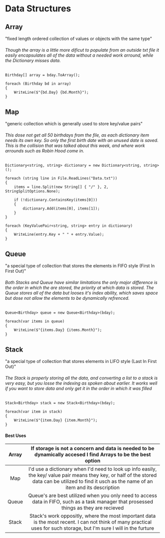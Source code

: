 # Data Structures

## Array
"fixed length ordered collection of values or objects with the same type"

###### Though the array is a little more dificut to populate from an outside txt file it easily encapsulates all of the data without a needed work arround, while the Dictionary misses data.
```
Birthday[] array = bday.ToArray();

foreach (Birthday bd in array)
{
    WriteLine($"{bd.Day} {bd.Month}");
}

```

## Map
"generic collection which is generally used to store key/value pairs"

###### This dose not get all 50 birthdays from the file, as each dictionary item needs its own key. So only the first birth date with an unused date is saved. This is the collision that was talked about this week, and where work arrounds such as Robin Hood come in.
```
Dictionary<string, string> dictionary = new Dictionary<string, string>();

foreach (string line in File.ReadLines("Data.txt"))
{
    items = line.Split(new String[] { "/" }, 2, StringSplitOptions.None);

    if (!dictionary.ContainsKey(items[0]))
    {
        dictionary.Add(items[0], items[1]);
    }
}

foreach (KeyValuePair<string, string> entry in dictionary)
{
    WriteLine(entry.Key + " " + entry.Value);
}

```

## Queue
"a special type of collection that stores the elements in FIFO style (First In First Out)"

###### Both Stacks and Queue have similar limitations the only major difference is the order in which the are stored, the priority at which data is stored. The Queue stores all of the data but looses it's index ability, which saves space but dose not allow the elements to be dynamically refrenced.
```
Queue<Birthday> queue = new Queue<Birthday>(bday);

foreach(var items in queue)
{
    WriteLine($"{items.Day} {items.Month}");
}

```

## Stack
"a special type of collection that stores elements in LIFO style (Last In First Out)"

###### The Stack is properly storing all the data, and converting a list to a stack is very easy, but you losse the indexing as spoken about earlier. It works well if you want to store data and only get it in the order in which it was filled
```
Stack<Birthday> stack = new Stack<Birthday>(bday);

foreach(var item in stack)
{
    WriteLine($"{item.Day} {item.Month}");
}
```

#### Best Uses
          
|     Array   | If storage is not a concern and data is needed to be dynamically accesed I find Arrays to be the best option |
|    :----:   |    :----:   |
|      Map    | I'd use a dictionary when I'd need to look up info easily, the key/ value pair means they key, or half of the stored data can be utilized to find it usch as the name of an item and its description |
|     Queue   | Queue's are best utilized when you only need to access data in FIFO, such as a task manager that prosessed things as they are recieved |
|     Stack   | Stack's work oppositly, where the most important data is the most recent. I can not think of many practical uses for such storage, but I'm sure I will in the furture|
